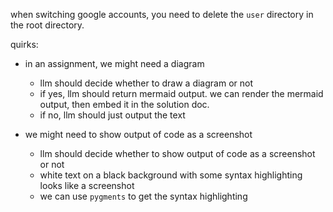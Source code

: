 when switching google accounts, you need to delete the `user` directory in the root directory.


quirks:
- in an assignment, we might need a diagram
  - llm should decide whether to draw a diagram or not
  - if yes, llm should return mermaid output. we can render the mermaid output, then embed it in the solution doc.
  - if no, llm should just output the text

- we might need to show output of code as a screenshot
  - llm should decide whether to show output of code as a screenshot or not
  - white text on a black background with some syntax highlighting looks like a screenshot
  - we can use `pygments` to get the syntax highlighting
  
